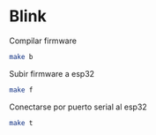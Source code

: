 # Blink

Compilar firmware

```bash
make b
```

Subir firmware a esp32

```bash
make f
```

Conectarse por puerto serial al esp32

```bash
make t
```

